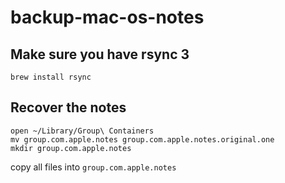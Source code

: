 # backup-mac-os-notes

## Make sure you have rsync 3

```
brew install rsync
```

## Recover the notes

```
open ~/Library/Group\ Containers
mv group.com.apple.notes group.com.apple.notes.original.one
mkdir group.com.apple.notes
```

copy all files into `group.com.apple.notes`

